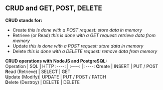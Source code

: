 ## CRUD and GET, POST, DELETE

**CRUD stands for:**  
* Create *this is done with a POST request: store data in memory*
* Retrieve (or Read) *this is done with a GET request: retrieve data from memory*
* Update *this is done with a POST request: store data in memory*
* Delete *this is done with a DELETE request: remove data from memory*

**CRUD operations with NodeJS and PostgreSQL:**  
Operation | SQL | HTTP
:----: | :----: | :----:
**C**reate | INSERT | PUT / POST  
**R**ead (Retrieve) | SELECT  | GET  
**U**pdate (Modify)| UPDATE | PUT / POST / PATCH  
**D**elete (Destroy) | DELETE | DELETE  



